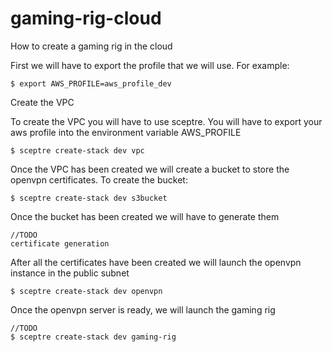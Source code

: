 # gaming-rig-cloud
How to create a gaming rig in the cloud

First we will have to export the profile that we will use. For example:

```
$ export AWS_PROFILE=aws_profile_dev
```

Create the VPC

To create the VPC you will have to use sceptre. You will have to export your aws profile into the environment variable AWS_PROFILE

```
$ sceptre create-stack dev vpc
```

Once the VPC has been created we will create a bucket to store the openvpn certificates. To create the bucket:

```
$ sceptre create-stack dev s3bucket
```

Once the bucket has been created we will have to generate them

```
//TODO
certificate generation
```

After all the certificates have been created we will launch the openvpn instance in the public subnet

```
$ sceptre create-stack dev openvpn
```

Once the openvpn server is ready, we will launch the gaming rig

```
//TODO
$ sceptre create-stack dev gaming-rig
```